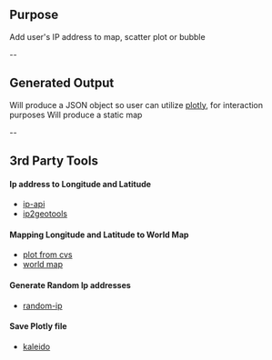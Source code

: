 ## Purpose
Add user's IP address to map, scatter plot or bubble 

--
## Generated Output
Will produce a JSON object so user can utilize [plotly](https://plotly.com/javascript/bubble-maps/), for interaction purposes
Will produce a static map

--
## 3rd Party Tools
#### Ip address to Longitude and Latitude
* [ip-api](https://ip-api.com/docs/api:batch)
* [ip2geotools](https://pypi.org/project/ip2geotools/)

#### Mapping Longitude and Latitude to World Map
* [plot from cvs](https://stackoverflow.com/questions/53233228/plot-latitude-longitude-from-csv-in-python-3-6)
* [world map](https://stackoverflow.com/questions/1565555/plot-geoip-data-on-a-world-map)

#### Generate Random Ip addresses
* [random-ip](https://gist.github.com/PSJoshi/0a9d290ed52c759480eb5abccdf755fd)

#### Save Plotly file
* [kaleido](https://stackoverflow.com/questions/59815797/how-to-save-plotly-express-plot-into-a-html-or-static-image-file)